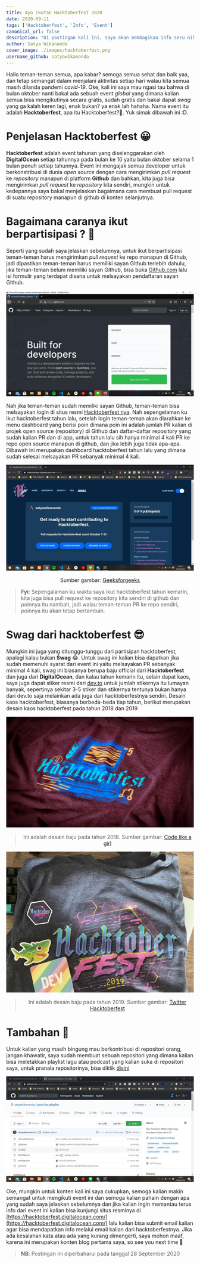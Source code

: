 ```yaml
---
title: Ayo ikutan Hacktoberfest 2020
date: 2020-09-11
tags: ['Hacktoberfest', 'Info', 'Event']
canonical_url: false
description: "Di postingan kali ini, saya akan membagikan info seru nih, yaitu Hacktoberfest :D. Apasih Hacktoberfest itu?🤔, yuk simak selengkapnya... "
author: Satya Wikananda
cover_image: ./images/hacktoberfest.png
username_github: satyawikananda
---
```


Hallo teman-teman semua, apa kabar? semoga semua sehat dan baik yaa, dan tetap semangat dalam menjalani aktivitas setiap hari walau kita semua masih dilanda pandemi *covid-19*. Oke, kali ini saya mau ngasi tau bahwa di bulan oktober nanti bakal ada sebuah event *global* yang dimana kalian semua bisa mengikutinya secara gratis, sudah gratis dan bakal dapat *swag* yang ga kalah keren lagi, enak bukan? ya enak lah hahaha. Nama event itu adalah **Hacktoberfest**, apa itu Hacktoberfest?🤔. Yuk simak dibawah ini :D.

# Penjelasan Hacktoberfest 😀

**Hacktoberfest** adalah event tahunan yang diselenggarakan oleh **DigitalOcean** setiap tahunnya pada bulan ke 10 yaitu bulan oktober selama 1 bulan penuh setiap tahunnya. Event ini mengajak semua developer untuk berkonstribusi di dunia *open source* dengan cara mengirimkan *pull request* ke *repository* manapun di platform **Github** dan bahkan, kita juga bisa mengirimkan *pull request* ke *repository* kita sendiri, mungkin untuk kedepannya saya bakal menjelaskan bagaimana cara membuat pull request di suatu repository manapun di github di konten selanjutnya.

# Bagaimana caranya ikut berpartisipasi ? 🤔
Seperti yang sudah saya jelaskan sebelumnya, untuk ikut berpartisipasi teman-teman harus mengirimkan *pull request* ke repo manapun di Github, jadi dipastikan teman-teman harus memiliki sayan Github terlebih dahulu, jika teman-teman belum memiliki sayan Github, bisa buka [Github.com](https://github.com) lalu isi formulir yang terdapat disana untuk melsayakan pendaftaran sayan Github.

![github-landing-page](./images/screenshot-github.jpg)

Nah jika teman-teman sudah memiliki sayan Github, teman-teman bisa melsayakan login di situs resmi [Hacktoberfest nya](https://hacktoberfest.digitalocean.com/). Nah sepengelaman ku ikut hacktoberfest tahun lalu, setelah login teman-teman akan diarahkan ke menu dashboard yang berisi poin dimana poin ini adalah jumlah PR kalian di projek open source (repository) di Github dan daftar-daftar repository yang sudah kalian PR dan di app, untuk tahun lalu sih hanya minimal 4 kali PR ke repo open source manapun di github, dan jika lebih juga tidak apa-apa. Dibawah ini merupakan dashboard hacktoberfest tahun lalu yang dimana sudah selesai melsayakan PR sebanyak minimal 4 kali.

![Dashboard Hacktoberfest 2019](./images/dashboard-hacktoberfest.jpg)
<p align="center">Sumber gambar: <a href="https://media.geeksforgeeks.org/wp-content/uploads/20200122000124/hacto.jpeg">Geeksforgeeks</a></p>

> **Fyi**: Sepengalaman ku waktu saya ikut hacktoberfest tahun kemarin, kita juga bisa pull request ke repository kita sendiri di github dan poinnya itu nambah, jadi walau teman-teman PR ke repo sendiri, poinnya itu akan tetap bertambah.

# Swag dari hacktoberfest 😎
Mungkin ini juga yang ditunggu-tunggu dari partisipan hacktoberfest, apalagi kalau bukan **Swag** 😂. Untuk swag ini kalian bisa dapatkan jika sudah memenuhi syarat dari event ini yaitu melsayakan PR sebanyak minimal 4 kali, swag ini biasanya berupa baju official dari **Hacktoberfest** dan juga dari **DigitalOcean**, dan kalau tahun kemarin itu, selain dapat kaos, saya juga dapat stiker resmi dari [dev.to](https://dev.to) untuk jumlah stikernya itu lumayan banyak, sepertinya sekitar 3-5 stiker dan stikernya tentunya bukan hanya dari dev.to saja melainkan ada juga dari hacktoberfestnya sendiri. Desain kaos hacktoberfest, biasanya berbeda-beda tiap tahun, berikut merupakan desain kaos hacktoberfest pada tahun 2018 dan 2019

![Desain baju hacktoberfest 2018](./images/baju-hacktoberfest-2018.jpg)

> <p align="center">Ini adalah desain baju pada tahun 2018. Sumber gambar: <a href="https://miro.medium.com/max/2676/1*orFDyb7o_lTGuNefYvr4xg.png">Code like a girl</a></p>

![Desain baju hacktoberfest 2019](./images/baju-hacktoberfest-2019.jpg)

> <p align="center">Ini adalah desain baju pada tahun 2019. Sumber gambar: <a href="https://pbs.twimg.com/media/ETiblH4XYAAOlV1.jpg">Twitter Hacktoberfest</a></p>

# Tambahan 📝

Untuk kalian yang masih bingung mau berkontribusi di repositori orang, jangan khawatir, saya sudah membuat sebuah repositori yang dimana kalian bisa meletakkan playlist lagu atau podcast yang kalian suka di repositori saya, untuk pranala repositorinya, bisa diklik [disini](https://github.com/satyawikananda/your-fav-playlist)

![Your fav playlist repositori](./images/your-fav-playlist.jpg)

Oke, mungkin untuk konten kali ini saya cukupkan, semoga kalian makin semangat untuk mengikuti event ini dan semoga kalian paham dengan apa yang sudah saya jelaskan sebelumnya dan jika kalian ingin memantau terus info dari event ini kalian bisa kunjungi situs resminya di [https://hacktoberfest.digitalocean.com/](https://hacktoberfest.digitalocean.com/) lalu kalian bisa submit email kalian agar bisa mendapatkan info melalui email kalian dari hacktoberfestnya. Jika ada kesalahan kata atau ada yang kurang dimengerti, saya mohon maaf, karena ini merupakan konten blog pertama saya, so see you next time 👋

> **NB**: Postingan ini diperbaharui pada tanggal 28 September 2020
